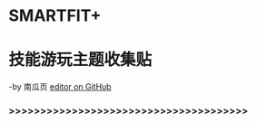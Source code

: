 # SMARTFIT+
# 技能游玩主题收集贴
-by 南瓜页   [editor on GitHub](https://github.com/myio/myio.github.io/edit/master/README.md)  
### >>>>>>>>>>>>>>>>>>>>>>>>>>>>>>>>>>>>>>
